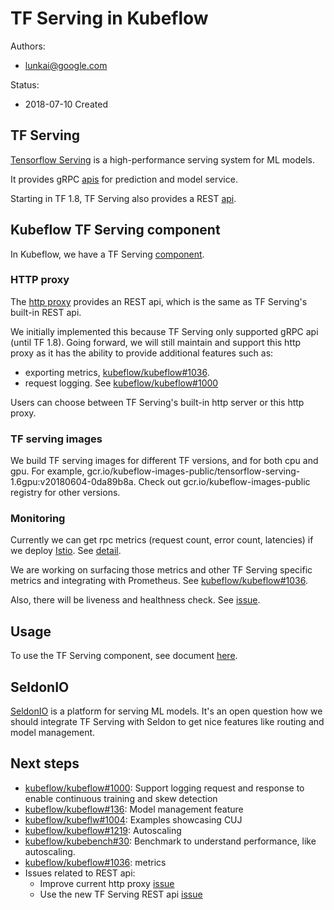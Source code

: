 # TF Serving in Kubeflow

Authors:

- lunkai@google.com

Status:

- 2018-07-10 Created

## TF Serving
[Tensorflow Serving](https://github.com/tensorflow/serving)
is a high-performance serving system for ML models.

It provides gRPC [apis](https://github.com/tensorflow/serving/tree/master/tensorflow_serving/apis)
for prediction and model service.

Starting in TF 1.8, TF Serving also provides a REST [api](https://github.com/tensorflow/serving/blob/master/tensorflow_serving/g3doc/api_rest.md).

## Kubeflow TF Serving component

In Kubeflow, we have a TF Serving [component](https://github.com/kubeflow/kubeflow/tree/master/kubeflow/tf-serving).

### HTTP proxy
The [http proxy](https://github.com/kubeflow/kubeflow/tree/master/components/k8s-model-server/http-proxy)
provides an REST api, which is the same as TF Serving's built-in REST api.

We initially implemented this because TF Serving only supported gRPC api (until
TF 1.8). Going forward, we will still maintain and support this http proxy as
it has the ability to provide additional features such as:
- exporting metrics, [kubeflow/kubeflow#1036](https://github.com/kubeflow/kubeflow/issues/1036).
- request logging. See
  [kubeflow/kubeflow#1000](https://github.com/kubeflow/kubeflow/issues/1000)

Users can choose between TF Serving's built-in http server or this http proxy.

### TF serving images

We build TF serving images for different TF versions, and for both cpu and gpu.
For example, gcr.io/kubeflow-images-public/tensorflow-serving-1.6gpu:v20180604-0da89b8a.
Check out gcr.io/kubeflow-images-public registry for other versions.

### Monitoring

Currently we can get rpc metrics (request count, error count, latencies) if we
deploy [Istio](https://istio.io/).
See [detail](https://github.com/kubeflow/kubeflow/blob/master/components/k8s-model-server/istio-integration.md).

We are working on surfacing those metrics and other TF Serving specific metrics and integrating with Prometheus.
See [kubeflow/kubeflow#1036](https://github.com/kubeflow/kubeflow/issues/1036).

Also, there will be liveness and healthness check. See
[issue](https://github.com/kubeflow/kubeflow/issues/368).

## Usage
To use the TF Serving component, see document [here](https://github.com/kubeflow/kubeflow/blob/master/components/k8s-model-server/README.md).

## SeldonIO
[SeldonIO](https://github.com/SeldonIO/seldon-core) is a platform for serving ML
models. It's an open question how we should integrate TF Serving with
Seldon to get nice features like routing and model management.

## Next steps
- [kubeflow/kubeflow#1000](https://github.com/kubeflow/kubeflow/issues/1000): Support logging request and response
to enable continuous training and skew detection
- [kubeflow/kubeflow#136](https://github.com/kubeflow/kubeflow/issues/136): Model management feature
- [kubeflow/kubeflw#1004](https://github.com/kubeflow/kubeflow/issues/1004): Examples showcasing CUJ
- [kubeflow/kubeflow#1219](https://github.com/kubeflow/kubeflow/issues/1219): Autoscaling
- [kubeflow/kubebench#30](https://github.com/kubeflow/kubebench/issues/30): Benchmark to understand performance, like
  autoscaling.
- [kubeflow/kubeflow#1036](https://github.com/kubeflow/kubeflow/issues/1036): metrics
- Issues related to REST api:
  - Improve current http proxy [issue](https://github.com/kubeflow/kubeflow/issues/198)
  - Use the new TF Serving REST api [issue](https://github.com/kubeflow/kubeflow/issues/896)
